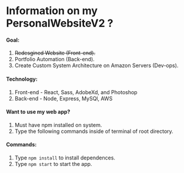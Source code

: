 # Information on my PersonalWebsiteV2 ?

#### Goal:
1. <del>Redesgined Website (Front-end).</del><br>
2. Portfolio Automation (Back-end).<br>
3. Create Custom System Architecture on Amazon Servers (Dev-ops).<br>

#### Technology:
1. Front-end - React, Sass, AdobeXd, and Photoshop
2. Back-end - Node, Express, MySQl, AWS

#### Want to use my web app?
1. Must have npm installed on system.
2. Type the following commands inside of terminal of root directory.

#### Commands:
1. Type `npm install` to install dependences.
2. Type `npm start` to start the app.

